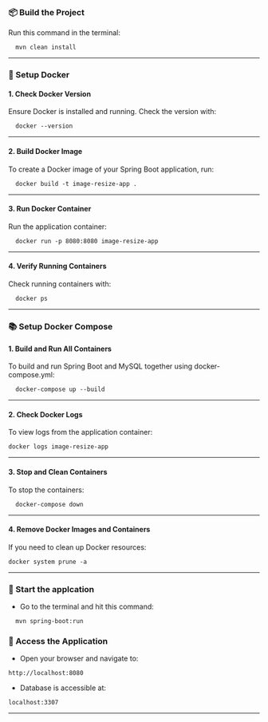 
### 📦 Build the Project
Run this command in the terminal:

```shell 
  mvn clean install
```

---

### 🐳 Setup Docker
#### 1. Check Docker Version
Ensure Docker is installed and running. Check the version with:
```shell
  docker --version
```

---

#### 2. Build Docker Image
To create a Docker image of your Spring Boot application, run:
``` shell
  docker build -t image-resize-app .
```

---

#### 3. Run Docker Container
Run the application container:
```shell
  docker run -p 8080:8080 image-resize-app
```

---

#### 4. Verify Running Containers
Check running containers with:
```shell
  docker ps
```

---

### 📚 Setup Docker Compose
#### 1. Build and Run All Containers
To build and run Spring Boot and MySQL together using docker-compose.yml:
```shell
  docker-compose up --build
```

---

#### 2. Check Docker Logs
To view logs from the application container:
```
docker logs image-resize-app
```

---

#### 3. Stop and Clean Containers
To stop the containers:
```shell
  docker-compose down
```

---

#### 4. Remove Docker Images and Containers
If you need to clean up Docker resources:
```
docker system prune -a
```

---


### 🚀 Start the applcation
- Go to the terminal and hit this command:
```shell
  mvn spring-boot:run
  ```



### 🚀 Access the Application
- Open your browser and navigate to:
```
http://localhost:8080
```
- Database is accessible at:
```
localhost:3307
```

---
